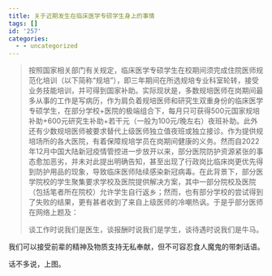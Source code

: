 ```yaml
---
title: 关于近期发生在临床医学专硕学生身上的事情
tags: []
id: '257'
categories:
  - - uncategorized
---
```


> 按照国家相关部门有关规定，临床医学专硕学生在校期间须完成住院医师规范化培训（以下简称“规培”），即三年期间在所选规培专业科室轮转，接受业务技能培训，并可得到国家补助。实际现状是，多数规培医师在岗期间最多从事的工作是写病历，作为肩负着规培医师和研究生双重身份的临床医学专硕学生，在部分学校+医院的极端组合下，每月只可获得500元国家规培补助+600元研究生补助+若干元（一般为100元/晚左右）夜班补助。此外还有少数规培医师被要求替代上级医师独立值夜班或独立接诊。作为提供规培场所的各大医院，有着保障规培学员在岗期间健康的义务。然而自2022年12月中国大陆新冠疫情管控进一步放开以来，部分医院防护资源紧张的事态愈加恶劣，并未对此提出明确告知，甚至出现了行政岗比临床岗更优先得到防护用品的现象，导致临床医师陆续感染新冠病毒。在此背景下，部分医学院校的学生聚集要求学校及医院提供解决方案，其中一部分院校及医院（包括笔者所在院校）允许学生自行返乡；然而，也有部分学校的尝试得到了失败的结果，更有甚者收到了来自上级医师的冷嘲热讽。于是乎部分医师在网络上题及：
> 
> 谈工作时说我们是医生，谈报酬时说我们是学生，谈待遇时说我们是牛马。

我们可以接受前辈的精神及物质支持无私奉献，但不可容忍食人魔鬼的带刺话语。

话不多说，上图。